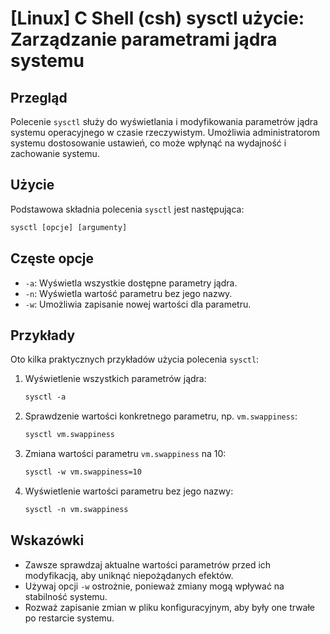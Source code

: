 # [Linux] C Shell (csh) sysctl użycie: Zarządzanie parametrami jądra systemu

## Przegląd
Polecenie `sysctl` służy do wyświetlania i modyfikowania parametrów jądra systemu operacyjnego w czasie rzeczywistym. Umożliwia administratorom systemu dostosowanie ustawień, co może wpłynąć na wydajność i zachowanie systemu.

## Użycie
Podstawowa składnia polecenia `sysctl` jest następująca:

```csh
sysctl [opcje] [argumenty]
```

## Częste opcje
- `-a`: Wyświetla wszystkie dostępne parametry jądra.
- `-n`: Wyświetla wartość parametru bez jego nazwy.
- `-w`: Umożliwia zapisanie nowej wartości dla parametru.

## Przykłady
Oto kilka praktycznych przykładów użycia polecenia `sysctl`:

1. Wyświetlenie wszystkich parametrów jądra:
    ```csh
    sysctl -a
    ```

2. Sprawdzenie wartości konkretnego parametru, np. `vm.swappiness`:
    ```csh
    sysctl vm.swappiness
    ```

3. Zmiana wartości parametru `vm.swappiness` na 10:
    ```csh
    sysctl -w vm.swappiness=10
    ```

4. Wyświetlenie wartości parametru bez jego nazwy:
    ```csh
    sysctl -n vm.swappiness
    ```

## Wskazówki
- Zawsze sprawdzaj aktualne wartości parametrów przed ich modyfikacją, aby uniknąć niepożądanych efektów.
- Używaj opcji `-w` ostrożnie, ponieważ zmiany mogą wpływać na stabilność systemu.
- Rozważ zapisanie zmian w pliku konfiguracyjnym, aby były one trwałe po restarcie systemu.